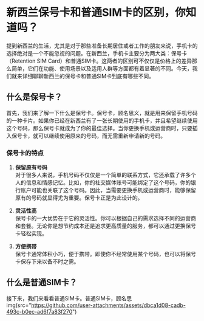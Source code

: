 # 新西兰保号卡和普通SIM卡的区别，你知道吗？

提到新西兰的生活，尤其是对于那些准备长期居住或者工作的朋友来说，手机卡的选择绝对是一个不能忽视的问题。在新西兰，手机卡主要分为两大类：保号卡（Retention SIM Card）和普通SIM卡。这两者的区别可不仅仅是价格上的差异那么简单，它们在功能、使用场景以及适用人群等方面都有着显著的不同。今天，我们就来详细聊聊新西兰的保号卡和普通SIM卡到底有哪些不同。

## 什么是保号卡？

首先，我们来了解一下什么是保号卡。保号卡，顾名思义，就是用来保留手机号码的一种卡片。如果你已经在新西兰有了一张长期使用的手机卡，并且希望继续使用这个号码，那么保号卡就成为了你的最佳选择。当你更换手机或运营商时，只要插入保号卡，就可以继续使用原来的号码，而无需重新申请新的号码。

### 保号卡的特点

1. **保留原有号码**  
   对于很多人来说，手机号码不仅仅是一个简单的联系方式，它还承载了许多个人的信息和情感记忆。比如，你的社交媒体账号可能绑定了这个号码，你的银行账户可能也关联了这个号码。因此，当需要更换手机或运营商时，能够保留原有的号码就显得尤为重要。保号卡正是为此设计的。

2. **灵活性高**  
   保号卡的一大优势在于它的灵活性。你可以根据自己的需求选择不同的运营商和套餐。无论你是想节约成本还是追求更高质量的服务，都可以通过更换保号卡轻松实现。

3. **方便携带**  
   保号卡通常体积小巧，便于携带。即使你不经常使用某个号码，也可以将保号卡保存下来以备不时之需。

## 什么是普通SIM卡？

接下来，我们来看看普通SIM卡。普通SIM卡，顾名思img(src="https://github.com/user-attachments/assets/dbca1d08-cadb-493c-b0ec-ad6f7a83f270")